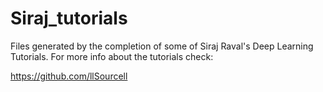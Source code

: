 # Siraj_tutorials

Files generated by the completion of some of Siraj Raval's Deep Learning Tutorials. For more info about the tutorials check:

https://github.com/llSourcell